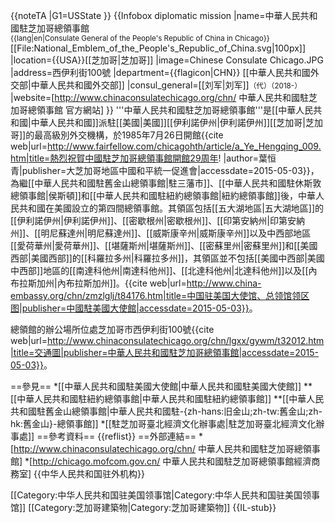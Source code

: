 {{noteTA
|G1=USState
}}
{{Infobox diplomatic mission
|name=中華人民共和國駐芝加哥總領事館<br><small>{{lang|en|Consulate General of the People's Republic of China in Chicago}}</small><br>[[File:National_Emblem_of_the_People's_Republic_of_China.svg|100px]]
|location={{USA}}[[芝加哥|芝加哥]]
|image=Chinese Consulate Chicago.JPG
|address=西伊利街100號
|department={{flagicon|CHN}} [[中華人民共和國外交部|中華人民共和國外交部]]
|consul_general=[[刘军|刘军]]<small>（代）（2018-）</small>
|website=[http://www.chinaconsulatechicago.org/chn/ 中華人民共和國駐芝加哥總領事館 官方網站]
}}
'''中華人民共和國駐芝加哥總領事館'''是[[中華人民共和國|中華人民共和國]]派駐[[美國|美國]][[伊利諾伊州|伊利諾伊州]][[芝加哥|芝加哥]]的最高級別外交機構，於1985年7月26日開館<ref>{{cite web|url=http://www.fairfellow.com/chicagohth/article/a_Ye_Hengqing_009.htm|title=熱烈祝賀中國駐芝加哥總領事館開館29周年! |author=葉恒青|publisher=大芝加哥地區中國和平統一促進會|accessdate=2015-05-03}}</ref>，為繼[[中華人民共和國駐舊金山總領事館|駐三藩市]]、[[中華人民共和國駐休斯敦總領事館|侯斯頓]]和[[中華人民共和國駐紐約總領事館|紐約總領事館]]後，中華人民共和國在美國設立的第四間總領事館。其領區包括[[五大湖地區|五大湖地區]]的[[伊利諾伊州|伊利諾伊州]]、[[密歇根州|密歇根州]]、[[印第安納州|印第安納州]]、[[明尼蘇達州|明尼蘇達州]]、[[威斯康辛州|威斯康辛州]]以及中西部地區[[愛荷華州|愛荷華州]]、[[堪薩斯州|堪薩斯州]]、[[密蘇里州|密蘇里州]]和[[美國西部|美國西部]]的[[科羅拉多州|科羅拉多州]]，其領區並不包括[[美國中西部|美國中西部]]地區的[[南達科他州|南達科他州]]、[[北達科他州|北達科他州]]以及[[內布拉斯加州|內布拉斯加州]]。<ref>{{cite web|url=http://www.china-embassy.org/chn/zmzlglj/t84176.htm|title=中国驻美国大使馆、总领馆领区图|publisher=中國駐美國大使館|accessdate=2015-05-03}}</ref>。

總領館的辦公場所位處芝加哥市西伊利街100號<ref>{{cite web|url=http://www.chinaconsulatechicago.org/chn/lgxx/gywm/t32012.htm|title=交通圖|publisher=中華人民共和國駐芝加哥總領事館|accessdate=2015-05-03}}</ref>。

==參見==
*[[中華人民共和國駐美國大使館|中華人民共和國駐美國大使館]]
**[[中華人民共和國駐紐約總領事館|中華人民共和國駐紐約總領事館]]
**[[中華人民共和國駐舊金山總領事館|中華人民共和國駐-{zh-hans:旧金山;zh-tw:舊金山;zh-hk:舊金山}-總領事館]]
*[[駐芝加哥臺北經濟文化辦事處|駐芝加哥臺北經濟文化辦事處]]
==參考資料==
{{reflist}}
==外部連結==
*[http://www.chinaconsulatechicago.org/chn/ 中華人民共和國駐芝加哥總領事館]
*[http://chicago.mofcom.gov.cn/ 中華人民共和國駐芝加哥總領事館經濟商務室]
{{中华人民共和国驻外机构}}

[[Category:中华人民共和国驻美国领事馆|Category:中华人民共和国驻美国领事馆]]
[[Category:芝加哥建築物|Category:芝加哥建築物]]
{{IL-stub}}